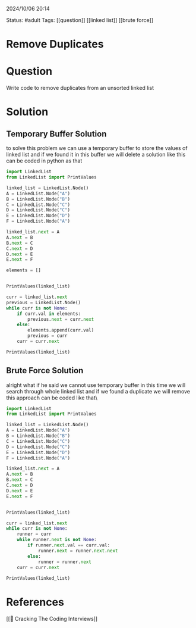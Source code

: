 2024/10/06
20:14

Status: #adult 
Tags: [[question]] [[linked list]] [[brute force]]
# Remove Duplicates
# Question

Write code to remove duplicates from an unsorted linked list
# Solution

## Temporary Buffer Solution
to solve this problem we can use a temporary buffer to store the values of linked list and if we found it in this buffer we will delete a solution like this can be coded in python as that

```python
import LinkedList
from LinkedList import PrintValues

linked_list = LinkedList.Node()
A = LinkedList.Node("A")
B = LinkedList.Node("B")
C = LinkedList.Node("C")
D = LinkedList.Node("C")
E = LinkedList.Node("D")
F = LinkedList.Node("A")

linked_list.next = A
A.next = B
B.next = C
C.next = D
D.next = E
E.next = F

elements = []


PrintValues(linked_list)

curr = linked_list.next
previous = LinkedList.Node()
while curr is not None:
    if curr.val in elements:
        previous.next = curr.next
    else:
        elements.append(curr.val)
        previous = curr
    curr = curr.next

PrintValues(linked_list)
```

## Brute Force Solution
alright what if he said we cannot use temporary buffer in this time we will search through whole linked list and if we found a duplicate we will remove this approach can be coded like that\

```python
import LinkedList
from LinkedList import PrintValues

linked_list = LinkedList.Node()
A = LinkedList.Node("A")
B = LinkedList.Node("B")
C = LinkedList.Node("C")
D = LinkedList.Node("C")
E = LinkedList.Node("D")
F = LinkedList.Node("A")

linked_list.next = A
A.next = B
B.next = C
C.next = D
D.next = E
E.next = F


PrintValues(linked_list)

curr = linked_list.next
while curr is not None:
    runner = curr
    while runner.next is not None:
        if runner.next.val == curr.val:
            runner.next = runner.next.next
        else:
            runner = runner.next
    curr = curr.next
    
PrintValues(linked_list)
```

# References

[[📙 Cracking The Coding Interviews]]